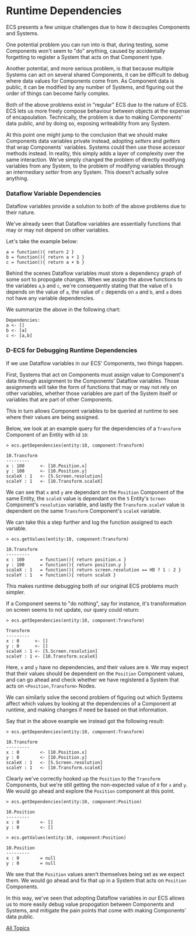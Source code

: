 Runtime Dependencies
==

ECS presents a few unique challenges due to how it decouples Components and Systems.

One potential problem you can run into is that, during testing, some Components won't seem to "do" anything, caused by accidentally forgetting to register a System that acts on that Component type.

Another potential, and more serious problem, is that because multiple Systems can act on several shared Components, it can be difficult to debug where data values for Components come from. As Component data is public, it can be modified by any number of Systems, and figuring out the order of things can become fairly complex.

Both of the above problems exist in "regular" ECS due to the nature of ECS. ECS lets us more freely compose behaviour between objects at the expense of encapsulation. Technically, the problem is due to making Components' data public, and by doing so, exposing writeability from any System.

At this point one might jump to the conclusion that we should make Components data variables private instead, adopting *setters* and *getters* that wrap Components` variables. Systems could then use those accessor methods instead. In reality, this simply adds a layer of complexity over the same interaction. We've simply changed the problem of directly modifying variables from any System, to the problem of modifying variables through an intermediary *setter* from any System. This doesn't actually solve anything.


### Dataflow Variable Dependencies

Dataflow variables provide a solution to both of the above problems due to their nature.

We've already seen that Dataflow variables are essentially functions that may or may not depend on other variables.

Let's take the example below:

~~~
a = function(){ return 2 }
b = function(){ return a + 1 }
c = function(){ return a + b }
~~~

Behind the scenes Dataflow variables must store a dependency graph of some sort to propogate changes. When we assign the above functions to the variables `a`,`b` and `c`, we're consequently stating that the value of `b` depends on the value of `a`, the value of `c` depends on `a` and `b`, and `a` does not have any variable dependencies.

We summarize the above in the following chart:

~~~
Dependencies:
a <- []
b <- [a]
c <- [a,b]
~~~

### D-ECS for Debugging Runtime Dependencies

If we use Dataflow variables in our ECS' Components, two things happen.

First, Systems that act on Components must assign value to Component's data through assignment to the Components' Dataflow variables. Those assignments will take the form of functions that may or may not rely on other variables, whether those variables are part of the System itself or variables that are part of other Components.

This in turn allows Component variables to be queried at runtime to see where their values are being assigned.


Below, we look at an example query for the dependencies of a `Transform` Component of an Entity with id `10`:


~~~
> ecs.getDependencies(entity:10, component:Transform)

10.Transform
---------
x : 100      <- [10.Position.x]
y : 100      <- [10.Position.y]
scaleX : 1   <- [5.Screen.resolution]
scaleY : 1   <- [10.Transform.scaleX]
~~~


We can see that `x` and `y` are dependant on the `Position` Component of the same Entity, the `scaleX` value is dependant on the `5` Entity's `Screen` Component's `resolution` variable, and lastly the `Transform.scaleY` value is dependent on the same `Transform` Component's `scaleX` variable.

We can take this a step further and log the function assigned to each variable.

~~~
> ecs.getValues(entity:10, component:Transform)

10.Transform
---------
x : 100      = function(){ return position.x }
y : 100      = function(){ return position.y }
scaleX : 1   = function(){ return screen.resolution == HD ? 1 : 2 }
scaleY : 1   = function(){ return scaleX }
~~~

This makes runtime debugging both of our original ECS problems much simpler.

If a Component seems to "do nothing", say for instance, it's transformation on screen seems to not update, our query could return:

~~~
> ecs.getDependencies(entity:10, component:Transform)

Transform
---------
x : 0      <- []
y : 0      <- []
scaleX : 1 <- [5.Screen.resolution]
scaleY : 1 <- [10.Transform.scaleX]
~~~

Here, `x` and `y` have no dependencies, and their values are `0`. We may expect that their values should be dependent on the `Position` Component values, and can go ahead and check whether we have registered a System that acts on `<Position,Transform>` Nodes.

We can similarly solve the second problem of figuring out which Systems affect which values by looking at the dependencies of a Component at runtime, and making changes if need be based on that information.

Say that in the above example we instead got the following result:

~~~
> ecs.getDependencies(entity:10, component:Transform)

10.Transform
---------
x : 0        <- [10.Position.x]
y : 0        <- [10.Position.y]
scaleX : 1   <- [5.Screen.resolution]
scaleY : 1   <- [10.Transform.scaleX]
~~~

Clearly we've correctly hooked up the `Position` to the `Transform` Components, but we're still getting the non-expected value of `0` for `x` and `y`. We would go ahead and explore the `Position` component at this point.

~~~
> ecs.getDependencies(entity:10, component:Position)

10.Position
---------
x : 0        <- []
y : 0        <- []

> ecs.getValues(entity:10, component:Position)

10.Position
---------
x : 0        = null
y : 0        = null
~~~

We see that the `Position` values aren't themselves being set as we expect them. We would go ahead and fix that up in a System that acts on `Position` Components.

In this way, we've seen that adopting Dataflow variables in our ECS allows us to more easily debug value propogation between Components and Systems, and mitigate the pain points that come with making Components' data public.

[All Topics](https://github.com/dyarosla/D-ECS)
